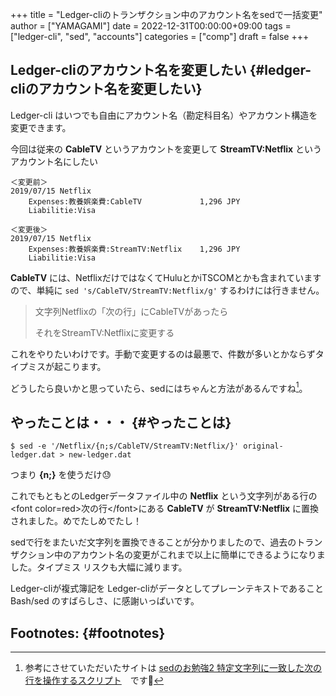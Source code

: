 +++
title = "Ledger-cliのトランザクション中のアカウント名をsedで一括変更"
author = ["YAMAGAMI"]
date = 2022-12-31T00:00:00+09:00
tags = ["ledger-cli", "sed", "accounts"]
categories = ["comp"]
draft = false
+++

## Ledger-cliのアカウント名を変更したい {#ledger-cliのアカウント名を変更したい}

Ledger-cli はいつでも自由にアカウント名（勘定科目名）やアカウント構造を変更できます。

今回は従来の ****CableTV**** というアカウントを変更して ****StreamTV:Netflix**** というアカウント名にしたい

```text
＜変更前＞
2019/07/15 Netflix
    Expenses:教養娯楽費:CableTV             1,296 JPY
    Liabilitie:Visa

＜変更後＞
2019/07/15 Netflix
    Expenses:教養娯楽費:StreamTV:Netflix    1,296 JPY
    Liabilitie:Visa
```

****CableTV**** には、NetflixだけではなくてHuluとかiTSCOMとかも含まれていますので、単純に `sed 's/CableTV/StreamTV:Netflix/g'` するわけには行きません。

> 文字列Netflixの「次の行」にCableTVがあったら
>
> それをStreamTV:Netflixに変更する

これをやりたいわけです。手動で変更するのは最悪で、件数が多いとかならずタイプミスが起こります。

どうしたら良いかと思っていたら、sedにはちゃんと方法があるんですね[^fn:1]。


## やったことは・・・ {#やったことは}

```text
$ sed -e '/Netflix/{n;s/CableTV/StreamTV:Netflix/}' original-ledger.dat > new-ledger.dat
```

つまり
****{n;}**** を使うだけ:sweat:

これでもともとのLedgerデータファイル中の
****Netflix**** という文字列がある行の&lt;font color=red&gt;次の行&lt;/font&gt;にある ****CableTV**** が ****StreamTV:Netflix**** に置換されました。めでたしめでたし！

sedで行をまたいだ文字列を置換できることが分かりましたので、過去のトランザクション中のアカウント名の変更がこれまで以上に簡単にできるようになりました。タイプミス リスクも大幅に減ります。

Ledger-cliが複式簿記を
Ledger-cliがデータとしてプレーンテキストであること
Bash/sed のすばらしさ、に感謝いっぱいです。


## Footnotes: {#footnotes}

[^fn:1]: 参考にさせていただいたサイトは [sedのお勉強2 特定文字列に一致した次の行を操作するスクリプト](<https://foxtrot0304.hatenablog.com/entry/2015/12/09/015537>)　です🙏
